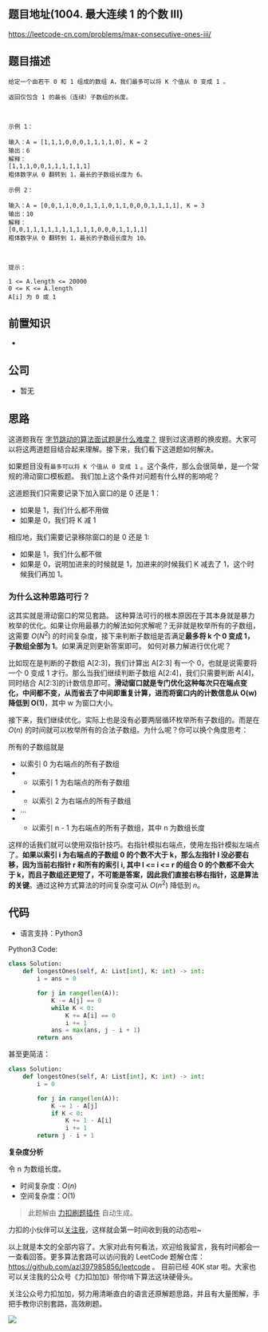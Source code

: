 ## 题目地址(1004. 最大连续 1 的个数 III)

https://leetcode-cn.com/problems/max-consecutive-ones-iii/

## 题目描述

```
给定一个由若干 0 和 1 组成的数组 A，我们最多可以将 K 个值从 0 变成 1 。

返回仅包含 1 的最长（连续）子数组的长度。

 

示例 1：

输入：A = [1,1,1,0,0,0,1,1,1,1,0], K = 2
输出：6
解释：
[1,1,1,0,0,1,1,1,1,1,1]
粗体数字从 0 翻转到 1，最长的子数组长度为 6。

示例 2：

输入：A = [0,0,1,1,0,0,1,1,1,0,1,1,0,0,0,1,1,1,1], K = 3
输出：10
解释：
[0,0,1,1,1,1,1,1,1,1,1,1,0,0,0,1,1,1,1]
粗体数字从 0 翻转到 1，最长的子数组长度为 10。

 

提示：

1 <= A.length <= 20000
0 <= K <= A.length
A[i] 为 0 或 1 
```

## 前置知识

-

## 公司

- 暂无

## 思路

这道题我在 [字节跳动的算法面试题是什么难度？](https://lucifer.ren/blog/2020/09/06/byte-dance-algo-ex/) 提到过这道题的换皮题。大家可以将这两道题目结合起来理解。接下来，我们看下这道题如何解决。

如果题目没有`最多可以将 K 个值从 0 变成 1` 。这个条件，那么会很简单，是一个常规的滑动窗口模板题。 我们加上这个条件对问题有什么样的影响呢？

这道题我们只需要记录下加入窗口的是 0 还是 1：

- 如果是 1，我们什么都不用做
- 如果是 0，我们将 K 减 1

相应地，我们需要记录移除窗口的是 0 还是 1:

- 如果是 1，我们什么都不做
- 如果是 0，说明加进来的时候就是 1，加进来的时候我们 K 减去了 1，这个时候我们再加 1。

### 为什么这种思路可行？

这其实就是滑动窗口的常见套路。 这种算法可行的根本原因在于其本身就是暴力枚举的优化。如果让你用最暴力的解法如何求解呢？无非就是枚举所有的子数组，这需要 $O(N^2)$ 的时间复杂度，接下来判断子数组是否满足**最多将 k 个 0 变成 1，子数组全部为 1**。如果满足则更新答案即可。 如何对暴力解进行优化呢？

比如现在是判断的子数组 A[2:3]，我们计算出 A[2:3] 有一个 0，也就是说需要将一个 0 变成 1 才行。那么当我们继续判断子数组 A[2:4]，我们只需要判断 A[4]，同时结合 A[2:3]的计数信息即可。**滑动窗口就是专门优化这种每次只在端点变化，中间都不变，从而省去了中间即重复计算，进而将窗口内的计数信息从 O(w) 降低到 O(1)**，其中 w 为窗口大小。

接下来，我们继续优化。实际上也是没有必要两层循环枚举所有子数组的。而是在 $O(n)$ 的时间就可以枚举所有的合法子数组。为什么呢？你可以换个角度思考：

所有的子数组就是

- 以索引 0 为右端点的所有子数组
- - 以索引 1 为右端点的所有子数组
- - 以索引 2 为右端点的所有子数组
- ...
- - 以索引 n - 1 为右端点的所有子数组，其中 n 为数组长度

这样的话我们就可以使用双指针技巧。右指针模拟右端点，使用左指针模拟左端点了。**如果以索引 i 为右端点的子数组 0 的个数不大于 k，那么左指针 l 没必要右移，因为当前右指针 r 和所有的索引 i, 其中 l <= i <= r 的组合 0 的个数都不会大于 k，而且子数组还更短了，不可能是答案，因此我们直接右移右指针，这是算法的关键**。通过这种方式算法的时间复杂度可从 $O(n^2)$ 降低到 $n$。

## 代码

- 语言支持：Python3

Python3 Code:

```py
class Solution:
    def longestOnes(self, A: List[int], K: int) -> int:
        i = ans = 0

        for j in range(len(A)):
            K -= A[j] == 0
            while K < 0:
                K += A[i] == 0
                i += 1
            ans = max(ans, j - i + 1)
        return ans

```

甚至更简洁：

```py
class Solution:
    def longestOnes(self, A: List[int], K: int) -> int:
        i = 0

        for j in range(len(A)):
            K -= 1 - A[j]
            if K < 0:
                K += 1 - A[i]
                i += 1
        return j - i + 1
```

**复杂度分析**

令 n 为数组长度。

- 时间复杂度：$O(n)$
- 空间复杂度：$O(1)$

> 此题解由 [力扣刷题插件](https://leetcode-pp.github.io/leetcode-cheat/?tab=solution-template) 自动生成。

力扣的小伙伴可以[关注我](https://leetcode-cn.com/u/fe-lucifer/)，这样就会第一时间收到我的动态啦~

以上就是本文的全部内容了。大家对此有何看法，欢迎给我留言，我有时间都会一一查看回答。更多算法套路可以访问我的 LeetCode 题解仓库：https://github.com/azl397985856/leetcode 。 目前已经 40K star 啦。大家也可以关注我的公众号《力扣加加》带你啃下算法这块硬骨头。

关注公众号力扣加加，努力用清晰直白的语言还原解题思路，并且有大量图解，手把手教你识别套路，高效刷题。

![](https://tva1.sinaimg.cn/large/007S8ZIlly1gfcuzagjalj30p00dwabs.jpg)
